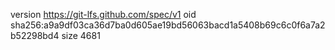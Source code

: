 version https://git-lfs.github.com/spec/v1
oid sha256:a9a9df03ca36d7ba0d605ae19bd56063bacd1a5408b69c6c0f6a7a2b52298bd4
size 4681
